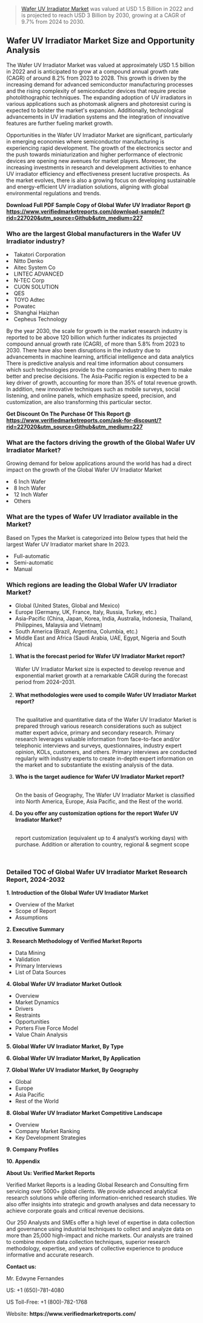 <blockquote><p><p><a href="https://www.verifiedmarketreports.com/download-sample/?rid=227020&utm_source=Github&utm_medium=227" target="_blank">Wafer UV Irradiator Market</a> was valued at USD 1.5 Billion in 2022 and is projected to reach USD 3 Billion by 2030, growing at a CAGR of 9.7% from 2024 to 2030.</p></blockquote><p><h2>Wafer UV Irradiator Market Size and Opportunity Analysis</h2> <p>The Wafer UV Irradiator Market was valued at approximately USD 1.5 billion in 2022 and is anticipated to grow at a compound annual growth rate (CAGR) of around 8.2% from 2023 to 2028. This growth is driven by the increasing demand for advanced semiconductor manufacturing processes and the rising complexity of semiconductor devices that require precise photolithographic techniques. The expanding adoption of UV irradiators in various applications such as photomask aligners and photoresist curing is expected to bolster the market's expansion. Additionally, technological advancements in UV irradiation systems and the integration of innovative features are further fueling market growth.</p> <p>Opportunities in the Wafer UV Irradiator Market are significant, particularly in emerging economies where semiconductor manufacturing is experiencing rapid development. The growth of the electronics sector and the push towards miniaturization and higher performance of electronic devices are opening new avenues for market players. Moreover, the increasing investments in research and development activities to enhance UV irradiator efficiency and effectiveness present lucrative prospects. As the market evolves, there is also a growing focus on developing sustainable and energy-efficient UV irradiation solutions, aligning with global environmental regulations and trends.</p> </p><p class=""><strong>Download Full PDF Sample Copy of Global Wafer UV Irradiator Report @ <a href="https://www.verifiedmarketreports.com/download-sample/?rid=227020&amp;utm_source=Github&amp;utm_medium=227" target="_blank">https://www.verifiedmarketreports.com/download-sample/?rid=227020&amp;utm_source=Github&amp;utm_medium=227</a></strong></p><h3 id="" class="">Who are the largest Global manufacturers in the Wafer UV Irradiator industry?</h3><p><li>Takatori Corporation</li><li> Nitto Denko</li><li> Aitec System Co</li><li> LINTEC ADVANCED</li><li> N-TEC Corp</li><li> CUON SOLUTION</li><li> QES</li><li> TOYO Adtec</li><li> Powatec</li><li> Shanghai Haizhan</li><li> Cepheus Technology</li></p><div class=""><div class="" dir="" data-message-author-role="" data-message-id="" data-message-model-slug=""><div class=""><div class=""><div class=""><div class="" dir="" data-message-author-role="" data-message-id="" data-message-model-slug=""><div class=""><div class=""><p>By the year 2030, the scale for growth in the market research industry is reported to be above 120 billion which further indicates its projected compound annual growth rate (CAGR), of more than 5.8% from 2023 to 2030. There have also been disruptions in the industry due to advancements in machine learning, artificial intelligence and data analytics There is predictive analysis and real time information about consumers which such technologies provide to the companies enabling them to make better and precise decisions. The Asia-Pacific region is expected to be a key driver of growth, accounting for more than 35% of total revenue growth. In addition, new innovative techniques such as mobile surveys, social listening, and online panels, which emphasize speed, precision, and customization, are also transforming this particular sector.</p><p><strong>Get Discount On The Purchase Of This Report @&nbsp; <a href="https://www.verifiedmarketreports.com/ask-for-discount/?rid=227020&amp;utm_source=Github&amp;utm_medium=227" target="_blank">https://www.verifiedmarketreports.com/ask-for-discount/?rid=227020&amp;utm_source=Github&amp;utm_medium=227</a></strong></p></div></div></div></div></div></div></div></div><h3 id="" class="">What are the factors driving the growth of the Global Wafer UV Irradiator Market?</h3><p id="" class="">Growing demand for below applications around the world has had a direct impact on the growth of the Global Wafer UV Irradiator Market</p><p id="" class=""><li>6 Inch Wafer</li><li> 8 Inch Wafer</li><li> 12 Inch Wafer</li><li> Others</li></p><h3 id="" class="">What are the types of Wafer UV Irradiator available in the Market?</h3><p id="" class="">Based on Types the Market is categorized into Below types that held the largest Wafer UV Irradiator market share In 2023.</p><p id="" class=""><li>Full-automatic</li><li> Semi-automatic</li><li> Manual</li></p><h3 id="" class="">Which regions are leading the Global Wafer UV Irradiator Market?</h3><ul><li>Global (United States, Global and Mexico)</li><li>Europe (Germany, UK, France, Italy, Russia, Turkey, etc.)</li><li>Asia-Pacific (China, Japan, Korea, India, Australia, Indonesia, Thailand, Philippines, Malaysia and Vietnam)</li><li>South America (Brazil, Argentina, Columbia, etc.)</li><li>Middle East and Africa (Saudi Arabia, UAE, Egypt, Nigeria and South Africa)</li></ul><p><ol><li><strong>What is the forecast period for Wafer UV Irradiator Market report?<br /></strong><br /><span data-sheets-root="1" data-sheets-value="{&quot;1&quot;:2,&quot;2&quot;:&quot;XXXX size is expected to develop revenue and exponential market growth at a remarkable CAGR during the forecast period from 2024&ndash;2030.&quot;}" data-sheets-userformat="{&quot;2&quot;:12674,&quot;4&quot;:{&quot;1&quot;:2,&quot;2&quot;:16776960},&quot;10&quot;:2,&quot;11&quot;:0,&quot;15&quot;:&quot;Arial&quot;,&quot;16&quot;:12}">Wafer UV Irradiator Market size is expected to develop revenue and exponential market growth at a remarkable CAGR during the forecast period from 2024&ndash;2031.</span><br /><br /></li><li><strong>What methodologies were used to compile Wafer UV Irradiator Market report?<br /><br /></strong><p>The qualitative and quantitative data of the&nbsp;Wafer UV Irradiator Market is prepared through various research considerations such as subject matter expert advice, primary and secondary research. Primary research leverages valuable information from face-to-face and/or telephonic interviews and surveys, questionnaires, industry expert opinion, KOLs, customers, and others. Primary interviews are conducted regularly with industry experts to create in-depth expert information on the market and to substantiate the existing analysis of the data.&nbsp;</p></li><li><strong>Who is the target audience for Wafer UV Irradiator Market report?<br /><br /></strong><p>On the basis of Geography, The&nbsp;Wafer UV Irradiator Market is classified into North America, Europe, Asia Pacific, and the Rest of the world.</p></li><li><strong>Do you offer any customization options for the report Wafer UV Irradiator Market?<br /><br /></strong><p>report customization (equivalent up to 4 analyst&rsquo;s working days) with purchase. Addition or alteration to country, regional &amp; segment scope</p><p>&nbsp;</p></li></ol></p><h3 id="" class="">Detailed TOC of Global Wafer UV Irradiator Market Research Report, 2024-2032</h3><p id="" class=""><strong>1. Introduction of the Global Wafer UV Irradiator Market</strong></p><ul><li>Overview of the Market</li><li>Scope of Report</li><li>Assumptions</li></ul><p id="" class=""><strong>2. Executive Summary</strong></p><p id="" class=""><strong>3. Research Methodology of&nbsp;Verified Market Reports</strong></p><ul><li>Data Mining</li><li>Validation</li><li>Primary Interviews</li><li>List of Data Sources</li></ul><p id="" class=""><strong>4. Global Wafer UV Irradiator Market Outlook</strong></p><ul><li>Overview</li><li>Market Dynamics</li><li>Drivers</li><li>Restraints</li><li>Opportunities</li><li>Porters Five Force Model</li><li>Value Chain Analysis</li></ul><p id="" class=""><strong>5. Global Wafer UV Irradiator Market, By&nbsp;Type</strong></p><p id="" class=""><strong>6. Global Wafer UV Irradiator Market, By Application</strong></p><p id="" class=""><strong>7. Global Wafer UV Irradiator Market, By Geography</strong></p><ul><li>Global</li><li>Europe</li><li>Asia Pacific</li><li>Rest of the World</li></ul><p id="" class=""><strong>8. Global Wafer UV Irradiator Market Competitive Landscape</strong></p><ul><li>Overview</li><li>Company Market Ranking</li><li>Key Development Strategies</li></ul><p id="" class=""><strong>9. Company Profiles</strong></p><p id="" class=""><strong>10. Appendix</strong></p><p id="" class=""><strong>About Us: Verified Market Reports</strong></p><p id="" class="">Verified Market Reports is a leading Global Research and Consulting firm servicing over 5000+ global clients. We provide advanced analytical research solutions while offering information-enriched research studies. We also offer insights into strategic and growth analyses and data necessary to achieve corporate goals and critical revenue decisions.</p><p id="" class="">Our 250 Analysts and SMEs offer a high level of expertise in data collection and governance using industrial techniques to collect and analyze data on more than 25,000 high-impact and niche markets. Our analysts are trained to combine modern data collection techniques, superior research methodology, expertise, and years of collective experience to produce informative and accurate research.</p><p id="" class=""><strong>Contact us:</strong></p><p id="" class="">Mr. Edwyne Fernandes</p><p id="" class="">US: +1 (650)-781-4080</p><p id="" class="">US Toll-Free: +1 (800)-782-1768</p><p id="" class="">Website: <a target="" data-test-app-aware-link=""><strong>https://www.verifiedmarketreports.com/</strong></a></p>
